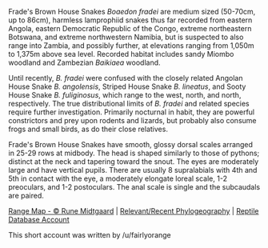 Frade's Brown House Snakes *Boaedon fradei* are medium sized (50-70cm, up to 86cm), harmless lamprophiid snakes thus far recorded from eastern Angola, eastern Democratic Republic of the Congo, extreme northeastern Botswana, and extreme northwestern Namibia, but is suspected to also range into Zambia, and possibly further, at elevations ranging from 1,050m to 1,375m above sea level.  Recorded habitat includes sandy Miombo woodland and Zambezian *Baikiaea* woodland.

Until recently, *B. fradei* were confused with the closely related Angolan House Snake *B. angolensis*, Striped House Snake *B. lineatus*, and Sooty House Snake *B. fuliginosus*, which range to the west, north, and north, respectively.  The true distributional limits of *B. fradei* and related species require further investigation.  Primarily nocturnal in habit, they are powerful constrictors and prey upon rodents and lizards, but probably also consume frogs and small birds, as do their close relatives.

Frade's Brown House Snakes have smooth, glossy dorsal scales arranged in 25-29 rows at midbody.  The head is shaped similarly to those of pythons; distinct at the neck and tapering toward the snout.  The eyes are moderately large and have vertical pupils.  There are usually 8 supralabials with 4th and 5th in contact with the eye, a moderately elongate loreal scale, 1-2 preoculars, and 1-2 postoculars.  The anal scale is single and the subcaudals are paired.

[Range Map - © Rune Midtgaard](https://repfocus.dk/maps1/TAX/Serpentes/Lamprophiidae/Boaedon_fradei_map.html)  |  [Relevant/Recent Phylogeography](https://www.researchgate.net/publication/342802476_A_review_of_the_Angolan_House_snakes_genus_Boaedon_Dumeril_Bibron_and_Dumeril_1854_Serpentes_Lamprophiidae_with_description_of_three_new_species_in_the_Boaedon_fuliginosus_Boie_1827_species_complex)  |  [Reptile Database Account](https://reptile-database.reptarium.cz/species?genus=Boaedon&species=fradei)

This short account was written by /u/fairlyorange